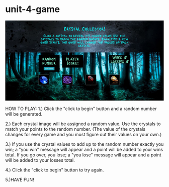 # unit-4-game

![](https://github.com/tamrichardson/unit-4-game/blob/master/assets/images/crystal.JPG)

HOW TO PLAY:
1.) Click the "click to begin" button and a random number will be generated.

2.) Each crystal image will be assigned a random value. Use the crystals to match your points to the random number. 
(The value of the crystals changes for every game and you must figure out their values on your own.)

3.) If you use the crystal values to add up to the random number exactly you win; a "you win" message will appear and a point will be added to your wins total. If you go over, you lose; a "you lose" message will appear and a point will be added to your losses total.   

4.) Click the "click to begin" button to try again.

5.)HAVE FUN!
